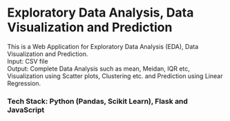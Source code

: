 # Exploratory Data Analysis, Data Visualization and Prediction
This is a Web Application for Exploratory Data Analysis (EDA), Data Visualization and Prediction.  
Input: CSV file  
Output: Complete Data Analysis such as mean, Meidan, IQR etc, Visualization using Scatter plots, Clustering etc. and Prediction using Linear Regression.  

### Tech Stack: Python (Pandas, Scikit Learn), Flask and JavaScript
